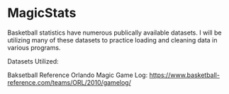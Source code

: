 # MagicStats


Basketball statistics have numerous publically available datasets. I will be utilizing many of these datasets to practice loading and cleaning data in various programs. 

Datasets Utilized:

Baksetball Reference Orlando Magic Game Log: https://www.basketball-reference.com/teams/ORL/2010/gamelog/
